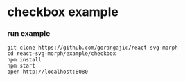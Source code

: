 # checkbox example

### run example

```
git clone https://github.com/gorangajic/react-svg-morph
cd react-svg-morph/example/checkbox
npm install
npm start
open http://localhost:8080
```
